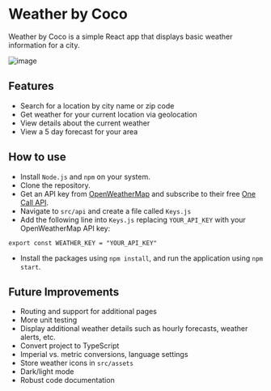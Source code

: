 # Weather by Coco

Weather by Coco is a simple React app that displays basic weather information for a city.

![image](https://github.com/lee43karen/Weather-by-Coco/assets/43963227/278cfb5c-6866-4a33-89e9-7fd9122b31aa)


## Features

- Search for a location by city name or zip code
- Get weather for your current location via geolocation
- View details about the current weather
- View a 5 day forecast for your area

## How to use
- Install `Node.js` and `npm` on your system.
- Clone the repository.
- Get an API key from [OpenWeatherMap](https://openweathermap.org/api) and subscribe to their free [One Call API](https://openweathermap.org/api/one-call-3).
- Navigate to `src/api` and create a file called `Keys.js`
- Add the following line into `Keys.js` replacing `YOUR_API_KEY` with your OpenWeatherMap API key:
```
export const WEATHER_KEY = "YOUR_API_KEY"
```
- Install the packages using `npm install`, and run the application using `npm start`.

## Future Improvements
- Routing and support for additional pages
- More unit testing
- Display additional weather details such as hourly forecasts, weather alerts, etc.
- Convert project to TypeScript
- Imperial vs. metric conversions, language settings
- Store weather icons in `src/assets`
- Dark/light mode
- Robust code documentation
